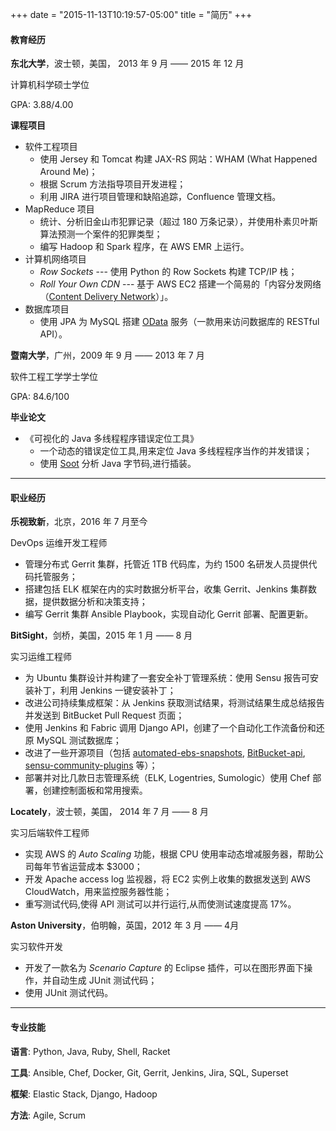 +++
date = "2015-11-13T10:19:57-05:00"
title = "简历"
+++

#### 教育经历

**东北大学**，波士顿，美国， 2013 年 9 月 —— 2015 年 12 月

计算机科学硕士学位

GPA: 3.88/4.00

**课程项目**

* 软件工程项目
	* 使用 Jersey 和 Tomcat 构建 JAX-RS 网站：WHAM (What Happened Around Me)；
	* 根据 Scrum 方法指导项目开发进程；
	* 利用 JIRA 进行项目管理和缺陷追踪，Confluence 管理文档。
* MapReduce 项目
	* 统计、分析旧金山市犯罪记录（超过 180 万条记录），并使用朴素贝叶斯算法预测一个案件的犯罪类型；
	* 编写 Hadoop 和 Spark 程序，在 AWS EMR 上运行。
*  计算机网络项目
	* *Row Sockets* ---  使用 Python 的 Row Sockets 构建 TCP/IP 栈；
	* *Roll Your Own CDN* --- 基于 AWS EC2 搭建一个简易的「内容分发网络（[Content Delivery Network](https://en.wikipedia.org/wiki/Content_delivery_network)）」。
* 数据库项目
	* 使用 JPA 为 MySQL 搭建 [OData](http://www.odata.org/) 服务（一款用来访问数据库的 RESTful API）。

**暨南大学**，广州，2009 年 9 月 —— 2013 年 7 月

软件工程工学学士学位

GPA: 84.6/100

**毕业论文**

* 《可视化的 Java 多线程程序错误定位工具》
	* 一个动态的错误定位工具,用来定位 Java 多线程程序当作的并发错误；
	* 使用 [Soot](https://sable.github.io/soot/) 分析 Java 字节码,进行插装。

----
#### 职业经历

**乐视致新**，北京，2016 年 7 月至今

DevOps 运维开发工程师

* 管理分布式 Gerrit 集群，托管近 1TB 代码库，为约 1500 名研发人员提供代码托管服务；
* 搭建包括 ELK 框架在内的实时数据分析平台，收集 Gerrit、Jenkins 集群数据，提供数据分析和决策支持；
* 编写 Gerrit 集群 Ansible Playbook，实现自动化 Gerrit 部署、配置更新。

**BitSight**，剑桥，美国，2015 年 1 月 —— 8 月

实习运维工程师

* 为 Ubuntu 集群设计并构建了一套安全补丁管理系统：使用 Sensu 报告可安装补丁，利用 Jenkins 一键安装补丁；
* 改进公司持续集成框架：从 Jenkins 获取测试结果，将测试结果生成总结报告并发送到 BitBucket Pull Request 页面；
* 使用 Jenkins 和 Fabric 调用 Django API，创建了一个自动化工作流备份和还原 MySQL 测试数据库；
* 改进了一些开源项目（包括 [automated-ebs-snapshots](https://github.com/skymill/automated-ebs-snapshots), [BitBucket-api](https://github.com/CBitLabs/BitBucket-api), [sensu-community-plugins](https://github.com/sensu/sensu-community-plugins) 等）；
* 部署并对比几款日志管理系统（ELK, Logentries, Sumologic）使用 Chef 部署，创建控制面板和常用搜索。

**Locately**，波士顿，美国， 2014 年 7 月 —— 8 月

实习后端软件工程师

* 实现 AWS 的 *Auto Scaling* 功能，根据 CPU 使用率动态增减服务器，帮助公司每年节省运营成本 $3000；
* 开发 Apache access log 监视器，将 EC2 实例上收集的数据发送到 AWS CloudWatch，用来监控服务器性能；
* 重写测试代码,使得 API 测试可以并行运行,从而使测试速度提高 17%。

**Aston University**，伯明翰，英国，2012 年 3 月 —— 4月

实习软件开发

* 开发了一款名为 *Scenario Capture* 的 Eclipse 插件，可以在图形界面下操作，并自动生成 JUnit 测试代码；
* 使用 JUnit 测试代码。

----
#### 专业技能
**语言**:
Python, Java, Ruby, Shell, Racket

**工具**:
Ansible, Chef, Docker, Git, Gerrit, Jenkins, Jira, SQL, Superset

**框架**:
Elastic Stack, Django, Hadoop

**方法**:
Agile, Scrum
